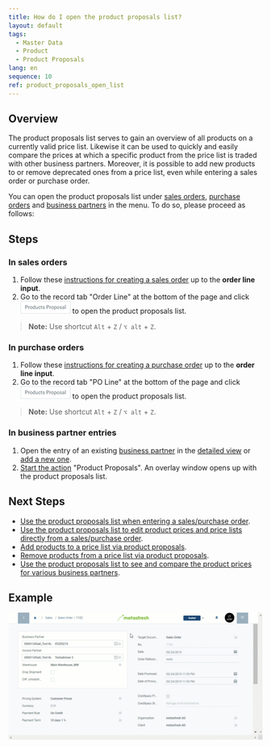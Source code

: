 ```yaml
---
title: How do I open the product proposals list?
layout: default
tags:
  - Master Data
  - Product
  - Product Proposals
lang: en
sequence: 10
ref: product_proposals_open_list
---
```


## Overview
The product proposals list serves to gain an overview of all products on a currently valid price list. Likewise it can be used to quickly and easily compare the prices at which a specific product from the price list is traded with other business partners. Moreover, it is possible to add new products to or remove deprecated ones from a price list, even while entering a sales order or purchase order.

You can open the product proposals list under [sales orders](SalesOrder_recording), [purchase orders](CreatePurchaseOrder) and [business partners](New_Business_Partner) in the menu. To do so, please proceed as follows:

## Steps

### In sales orders
1. Follow these [instructions for creating a sales order](SalesOrder_recording) up to the **order line input**.
1. Go to the record tab "Order Line" at the bottom of the page and click ![](assets/Product_Proposals_button.png) to open the product proposals list.
 >**Note:** Use shortcut `Alt` + `Z` / `⌥ alt` + `Z`.

### In purchase orders
1. Follow these [instructions for creating a purchase order](CreatePurchaseOrder) up to the **order line input**.
1. Go to the record tab "PO Line" at the bottom of the page and click ![](assets/Product_Proposals_button.png) to open the product proposals list.
 >**Note:** Use shortcut `Alt` + `Z` / `⌥ alt` + `Z`.

### In business partner entries
1. Open the entry of an existing [business partner](Menu) in the [detailed view](ViewModes) or [add a new one](New_Business_Partner).
1. [Start the action](StartAction) "Product Proposals". An overlay window opens up with the product proposals list.

## Next Steps
- [Use the product proposals list when entering a sales/purchase order](Product_proposals_sales_purchase_order).
- [Use the product proposals list to edit product prices and price lists directly from a sales/purchase order](Product_proposals_edit_prices).
- [Add products to a price list via product proposals](Product_proposals_add_products).
- [Remove products from a price list via product proposals](Product_proposals_remove_products).
- [Use the product proposals list to see and compare the product prices for various business partners](Product_proposals_compare_prices).

## Example
![](assets/Product_proposals_open_list.gif)

